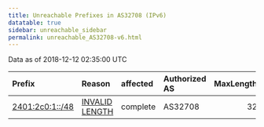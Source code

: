 ```yaml
---
title: Unreachable Prefixes in AS32708 (IPv6)
datatable: true
sidebar: unreachable_sidebar
permalink: unreachable_AS32708-v6.html
---
```


Data as of 2018-12-12 02:35:00 UTC


<div class="datatable-begin"></div>

| Prefix                                                   | Reason                                                                                                    | affected   | Authorized AS   |   MaxLength | Anchor                                       |   unreachable /48s |
|:---------------------------------------------------------|:----------------------------------------------------------------------------------------------------------|:-----------|:----------------|------------:|:---------------------------------------------|-------------------:|
| [2401:2c0:1::/48](https://stat.ripe.net/2401:2c0:1::/48) | [INVALID LENGTH](https://rpki-validator.ripe.net/announcement-preview?asn=AS32708&prefix=2401:2c0:1::/48) | complete   | AS32708         |          32 | [APNIC](unreachable_APNIC_RPKI_Root-v6.html) |                  1 |

<div class="datatable-end"></div>